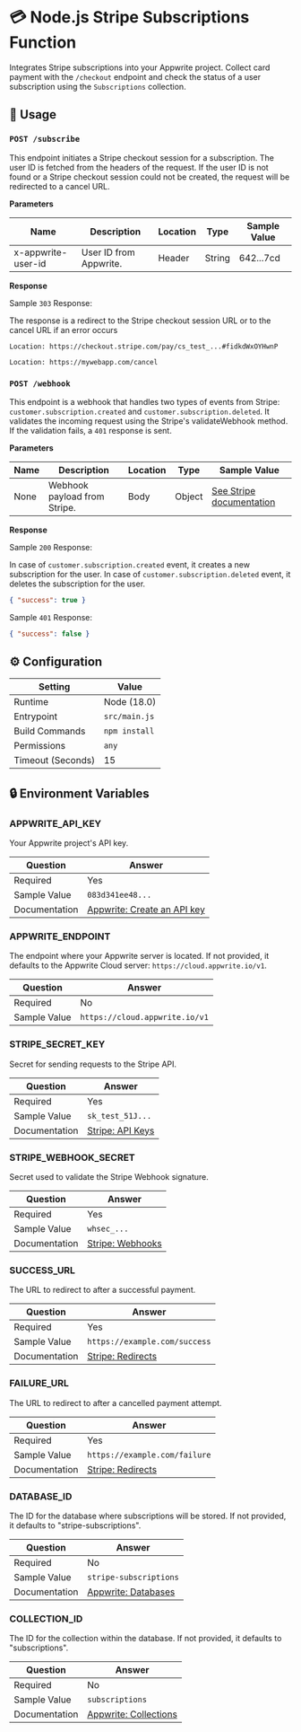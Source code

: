 # 💳 Node.js Stripe Subscriptions Function

Integrates Stripe subscriptions into your Appwrite project. Collect card payment with the `/checkout` endpoint and check the status of a user subscription using the `Subscriptions` collection.

## 🧰 Usage

### `POST /subscribe`

This endpoint initiates a Stripe checkout session for a subscription. The user ID is fetched from the headers of the request. If the user ID is not found or a Stripe checkout session could not be created, the request will be redirected to a cancel URL.

**Parameters**

| Name               | Description            | Location | Type   | Sample Value |
| ------------------ | ---------------------- | -------- | ------ | ------------ |
| x-appwrite-user-id | User ID from Appwrite. | Header   | String | 642...7cd    |

**Response**

Sample `303` Response:

The response is a redirect to the Stripe checkout session URL or to the cancel URL if an error occurs

```text
Location: https://checkout.stripe.com/pay/cs_test_...#fidkdWxOYHwnP
```

```text
Location: https://mywebapp.com/cancel
```

### `POST /webhook`

This endpoint is a webhook that handles two types of events from Stripe: `customer.subscription.created` and `customer.subscription.deleted`. It validates the incoming request using the Stripe's validateWebhook method. If the validation fails, a `401` response is sent.

**Parameters**

| Name | Description                  | Location | Type   | Sample Value                                                          |
| ---- | ---------------------------- | -------- | ------ | --------------------------------------------------------------------- |
| None | Webhook payload from Stripe. | Body     | Object | [See Stripe documentation](https://stripe.com/docs/api/events/object) |

**Response**

Sample `200` Response:

In case of `customer.subscription.created` event, it creates a new subscription for the user.
In case of `customer.subscription.deleted` event, it deletes the subscription for the user.

```json
{ "success": true }
```

Sample `401` Response:

```json
{ "success": false }
```

## ⚙️ Configuration

| Setting           | Value           |
| ----------------- | --------------- |
| Runtime           | Node (18.0)     |
| Entrypoint        | `src/main.js`   |
| Build Commands    | `npm install`   |
| Permissions       | `any`           |
| Timeout (Seconds) | 15              |

## 🔒 Environment Variables

### APPWRITE_API_KEY

Your Appwrite project's API key.

| Question      | Answer                                                                                                                                    |
| ------------- | ----------------------------------------------------------------------------------------------------------------------------------------- |
| Required      | Yes                                                                                                                                       |
| Sample Value  | `083d341ee48...`                                                                                                                          |
| Documentation | [Appwrite: Create an API key](https://appwrite.io/docs/keys#:~:text=To%20create%20a%20new%20API,scope%20to%20grant%20your%20application.) |

### APPWRITE_ENDPOINT

The endpoint where your Appwrite server is located. If not provided, it defaults to the Appwrite Cloud server: `https://cloud.appwrite.io/v1`.

| Question     | Answer                         |
| ------------ | ------------------------------ |
| Required     | No                             |
| Sample Value | `https://cloud.appwrite.io/v1` |

### STRIPE_SECRET_KEY

Secret for sending requests to the Stripe API.

| Question      | Answer                                           |
| ------------- | ------------------------------------------------ |
| Required      | Yes                                              |
| Sample Value  | `sk_test_51J...`                                 |
| Documentation | [Stripe: API Keys](https://stripe.com/docs/keys) |

### STRIPE_WEBHOOK_SECRET

Secret used to validate the Stripe Webhook signature.

| Question      | Answer                                               |
| ------------- | ---------------------------------------------------- |
| Required      | Yes                                                  |
| Sample Value  | `whsec_...`                                          |
| Documentation | [Stripe: Webhooks](https://stripe.com/docs/webhooks) |

### SUCCESS_URL

The URL to redirect to after a successful payment.

| Question      | Answer                                                                  |
| ------------- | ----------------------------------------------------------------------- |
| Required      | Yes                                                                     |
| Sample Value  | `https://example.com/success`                                           |
| Documentation | [Stripe: Redirects](https://stripe.com/docs/payments/checkout/redirect) |

### FAILURE_URL

The URL to redirect to after a cancelled payment attempt.

| Question      | Answer                                                                  |
| ------------- | ----------------------------------------------------------------------- |
| Required      | Yes                                                                     |
| Sample Value  | `https://example.com/failure`                                           |
| Documentation | [Stripe: Redirects](https://stripe.com/docs/payments/checkout/redirect) |

### DATABASE_ID

The ID for the database where subscriptions will be stored. If not provided, it defaults to "stripe-subscriptions".

| Question      | Answer                                                    |
| ------------- | --------------------------------------------------------- |
| Required      | No                                                        |
| Sample Value  | `stripe-subscriptions`                                    |
| Documentation | [Appwrite: Databases](https://appwrite.io/docs/databases) |

### COLLECTION_ID

The ID for the collection within the database. If not provided, it defaults to "subscriptions".

| Question      | Answer                                                        |
| ------------- | ------------------------------------------------------------- |
| Required      | No                                                            |
| Sample Value  | `subscriptions`                                               |
| Documentation | [Appwrite: Collections](https://appwrite.io/docs/collections) |
